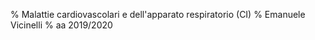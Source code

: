 % Malattie cardiovascolari e dell'apparato respiratorio (CI)
% Emanuele Vicinelli
% aa 2019/2020

<!-- <!-1- Nuova geometria per avere la copertina centrata -1->-->
<!-- \newgeometry{top=4cm, bottom=4cm, left=4cm, right=4cm}-->

<!-- \title{Malattie cardiovascolari e dell'apparato respiratorio (C.I.)}-->
<!-- \author{Emanuele Vicinelli}-->
<!-- \date{a.a. 2019/2020}-->

<!-- \maketitle-->

<!-- * * * *-->

<!-- \begin{figure}[H]-->
<!-- \vspace{2cm}-->
<!-- \centering-->
<!-- \includegraphics[width=8cm]{../head.pdf}-->
<!-- \end{figure}-->


<!-- <!-1- Data in cui il pdf è stato compilato-1->-->
<!-- \thispagestyle{fancy}-->
<!-- \fancyhead{}-->
<!-- \fancyfoot{}-->
<!-- \renewcommand{\headrulewidth}{0pt}-->
<!-- \rfoot{\today}-->

<!-- \restoregeometry-->

<!-- \newpage-->

<!-- \tableofcontents-->

<!-- \newpage-->

<!-- \listoffigures-->


<!-- \newpage-->
